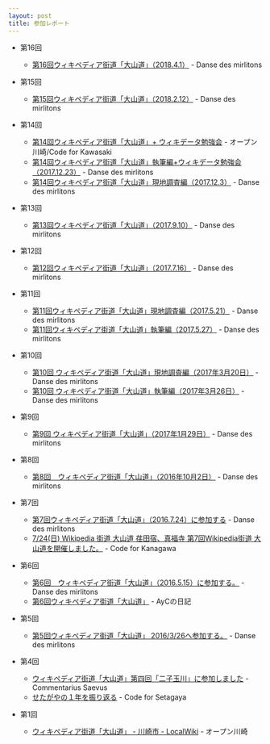 ```yaml
---
layout: post
title: 参加レポート
---
```

- 第16回
    - [第16回ウィキペディア街道「大山道」（2018.4.1）](http://floconsdeneige.seesaa.net/article/458657837.html) - Danse des mirlitons
- 第15回
    - [第15回ウィキペディア街道「大山道」（2018.2.12）](http://floconsdeneige.seesaa.net/article/456907382.html) - Danse des mirlitons
- 第14回
    - [第14回ウィキペディア街道「大山道」+ ウィキデータ勉強会](https://medium.com/openkawasaki/第14回ウィキペディア街道-大山道-ウィキデータ勉強会-87a0c93af92d) - オープン川崎/Code for Kawasaki
    - [第14回ウィキペディア街道「大山道」執筆編+ウィキデータ勉強会（2017.12.23）](http://floconsdeneige.seesaa.net/article/455778929.html) - Danse des mirlitons
    - [第14回ウィキペディア街道「大山道」現地調査編（2017.12.3）](http://floconsdeneige.seesaa.net/article/455305435.html) - Danse des mirlitons
    
- 第13回
    - [第13回ウィキペディア街道「大山道」（2017.9.10）](http://floconsdeneige.seesaa.net/article/453397125.html) - Danse des mirlitons

- 第12回
    - [第12回ウィキペディア街道「大山道」（2017.7.16）](http://floconsdeneige.seesaa.net/article/451890297.html) - Danse des mirlitons

- 第11回
    - [第11回ウィキペディア街道「大山道」現地調査編（2017.5.21）](http://floconsdeneige.seesaa.net/article/450313358.html) - Danse des mirlitons
    - [第11回ウィキペディア街道「大山道」執筆編（2017.5.27）](http://floconsdeneige.seesaa.net/category/25923260-1.html) - Danse des mirlitons
    
- 第10回
    - [第10回 ウィキペディア街道「大山道」現地調査編（2017年3月20日）](http://floconsdeneige.seesaa.net/article/448364545.html) - Danse des mirlitons
    - [第10回 ウィキペディア街道「大山道」執筆編（2017年3月26日）](http://floconsdeneige.seesaa.net/article/448413015.html) - Danse des mirlitons
    
- 第9回
    - [第9回 ウィキペディア街道「大山道」（2017年1月29日）](http://floconsdeneige.seesaa.net/article/446691213.html) - Danse des mirlitons

- 第8回
    - [第8回　ウィキペディア街道「大山道」（2016年10月2日）](http://floconsdeneige.seesaa.net/article/442489072.html) - Danse des mirlitons

- 第7回
    - [第7回ウィキペディア街道「大山道」（2016.7.24）に参加する](http://floconsdeneige.seesaa.net/article/440379981.html) - Danse des mirlitons
    - [7/24(日) Wikipedia 街道 大山道 荏田宿、真福寺 第7回Wikipedia街道 大山道を開催しました。](http://code4kanagawa.org/news/l28d22) - Code for Kanagawa
    
- 第6回
    - [第6回　ウィキペディア街道「大山道」（2016.5.15）に参加する。](http://floconsdeneige.seesaa.net/article/437913979.html) - Danse des mirlitons
    - [第6回ウィキペディア街道「大山道」](http://ayc.hatenablog.com/entry/2016/05/16/235030) - AyCの日記

- 第5回
    - [第5回ウィキペディア街道「大山道」 2016/3/26へ参加する。](http://floconsdeneige.seesaa.net/article/435703125.html) - Danse des mirlitons

- 第4回
    - [ウィキペディア街道「大山道」第四回「二子玉川」に参加しました](http://d.hatena.ne.jp/saebou/20151103) - Commentarius Saevus
    - [せたがやの１年を振り返る](http://qiita.com/nissy813/items/388cc2c0f8c622ae4a4c) - Code for Setagaya
- 第1回
    - [ウィキペディア街道「大山道」 - 川崎市 - LocalWiki](https://ja.localwiki.org/kawasaki/%E3%82%A6%E3%82%A3%E3%82%AD%E3%83%9A%E3%83%87%E3%82%A3%E3%82%A2%E8%A1%97%E9%81%93%E3%80%8C%E5%A4%A7%E5%B1%B1%E9%81%93%E3%80%8D) - オープン川崎
